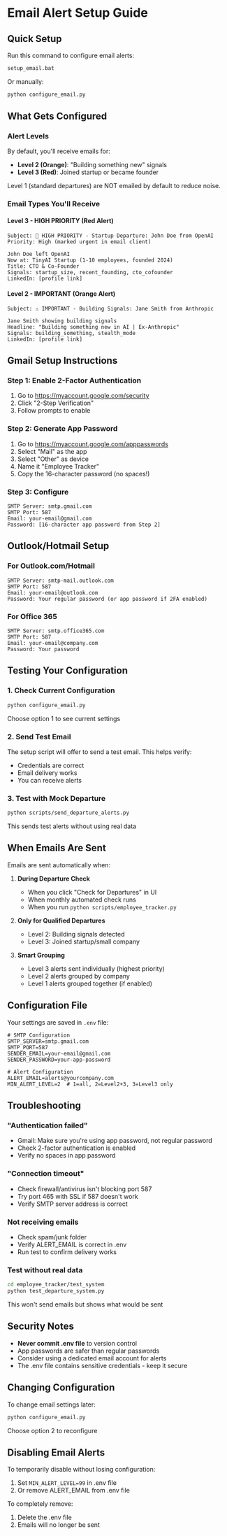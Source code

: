 # Email Alert Setup Guide

## Quick Setup

Run this command to configure email alerts:
```bash
setup_email.bat
```

Or manually:
```bash
python configure_email.py
```

## What Gets Configured

### Alert Levels
By default, you'll receive emails for:
- **Level 2 (Orange)**: "Building something new" signals
- **Level 3 (Red)**: Joined startup or became founder

Level 1 (standard departures) are NOT emailed by default to reduce noise.

### Email Types You'll Receive

#### Level 3 - HIGH PRIORITY (Red Alert)
```
Subject: 🚨 HIGH PRIORITY - Startup Departure: John Doe from OpenAI
Priority: High (marked urgent in email client)

John Doe left OpenAI
Now at: TinyAI Startup (1-10 employees, founded 2024)
Title: CTO & Co-Founder
Signals: startup_size, recent_founding, cto_cofounder
LinkedIn: [profile link]
```

#### Level 2 - IMPORTANT (Orange Alert)
```
Subject: ⚠️ IMPORTANT - Building Signals: Jane Smith from Anthropic

Jane Smith showing building signals
Headline: "Building something new in AI | Ex-Anthropic"
Signals: building_something, stealth_mode
LinkedIn: [profile link]
```

## Gmail Setup Instructions

### Step 1: Enable 2-Factor Authentication
1. Go to https://myaccount.google.com/security
2. Click "2-Step Verification"
3. Follow prompts to enable

### Step 2: Generate App Password
1. Go to https://myaccount.google.com/apppasswords
2. Select "Mail" as the app
3. Select "Other" as device
4. Name it "Employee Tracker"
5. Copy the 16-character password (no spaces!)

### Step 3: Configure
```
SMTP Server: smtp.gmail.com
SMTP Port: 587
Email: your-email@gmail.com
Password: [16-character app password from Step 2]
```

## Outlook/Hotmail Setup

### For Outlook.com/Hotmail
```
SMTP Server: smtp-mail.outlook.com
SMTP Port: 587
Email: your-email@outlook.com
Password: Your regular password (or app password if 2FA enabled)
```

### For Office 365
```
SMTP Server: smtp.office365.com
SMTP Port: 587
Email: your-email@company.com
Password: Your password
```

## Testing Your Configuration

### 1. Check Current Configuration
```bash
python configure_email.py
```
Choose option 1 to see current settings

### 2. Send Test Email
The setup script will offer to send a test email. This helps verify:
- Credentials are correct
- Email delivery works
- You can receive alerts

### 3. Test with Mock Departure
```bash
python scripts/send_departure_alerts.py
```
This sends test alerts without using real data

## When Emails Are Sent

Emails are sent automatically when:

1. **During Departure Check**
   - When you click "Check for Departures" in UI
   - When monthly automated check runs
   - When you run `python scripts/employee_tracker.py`

2. **Only for Qualified Departures**
   - Level 2: Building signals detected
   - Level 3: Joined startup/small company

3. **Smart Grouping**
   - Level 3 alerts sent individually (highest priority)
   - Level 2 alerts grouped by company
   - Level 1 alerts grouped together (if enabled)

## Configuration File

Your settings are saved in `.env` file:
```env
# SMTP Configuration
SMTP_SERVER=smtp.gmail.com
SMTP_PORT=587
SENDER_EMAIL=your-email@gmail.com
SENDER_PASSWORD=your-app-password

# Alert Configuration
ALERT_EMAIL=alerts@yourcompany.com
MIN_ALERT_LEVEL=2  # 1=all, 2=Level2+3, 3=Level3 only
```

## Troubleshooting

### "Authentication failed"
- Gmail: Make sure you're using app password, not regular password
- Check 2-factor authentication is enabled
- Verify no spaces in app password

### "Connection timeout"
- Check firewall/antivirus isn't blocking port 587
- Try port 465 with SSL if 587 doesn't work
- Verify SMTP server address is correct

### Not receiving emails
- Check spam/junk folder
- Verify ALERT_EMAIL is correct in .env
- Run test to confirm delivery works

### Test without real data
```bash
cd employee_tracker/test_system
python test_departure_system.py
```
This won't send emails but shows what would be sent

## Security Notes

- **Never commit .env file** to version control
- App passwords are safer than regular passwords
- Consider using a dedicated email account for alerts
- The .env file contains sensitive credentials - keep it secure

## Changing Configuration

To change email settings later:
```bash
python configure_email.py
```
Choose option 2 to reconfigure

## Disabling Email Alerts

To temporarily disable without losing configuration:
1. Set `MIN_ALERT_LEVEL=99` in .env file
2. Or remove ALERT_EMAIL from .env file

To completely remove:
1. Delete the .env file
2. Emails will no longer be sent